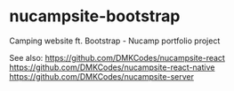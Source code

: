 # nucampsite-bootstrap
Camping website ft. Bootstrap - Nucamp portfolio project

See also: 
https://github.com/DMKCodes/nucampsite-react
https://github.com/DMKCodes/nucampsite-react-native
https://github.com/DMKCodes/nucampsite-server
